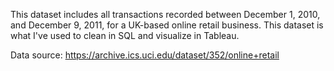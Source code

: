 This dataset includes all transactions recorded between December 1, 2010, and December 9, 2011, for a UK-based online retail business. This dataset is what I've used to clean in SQL and visualize in Tableau.

Data source: https://archive.ics.uci.edu/dataset/352/online+retail
